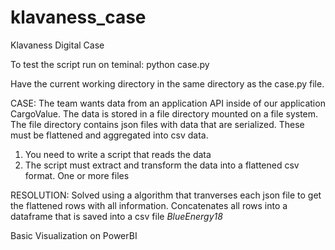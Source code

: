 # klavaness_case
Klavaness Digital Case

To test the script run on teminal:
python case.py

Have the current working directory in the same directory as the case.py file.

CASE:
The team wants data from an application API inside of our application CargoValue. 
The data is stored in a file directory mounted on a file system. 
The file directory contains json files with data that are serialized. 
These must be flattened and aggregated into csv data.

1.	You need to write a script that reads the data 
2.	The script must extract and transform the data into a flattened csv format. One or more files


RESOLUTION:
Solved using a algorithm that tranverses each json file to get the flattened rows with all information.
Concatenates all rows into a dataframe that is saved into a csv file *BlueEnergy18*

Basic Visualization on PowerBI

